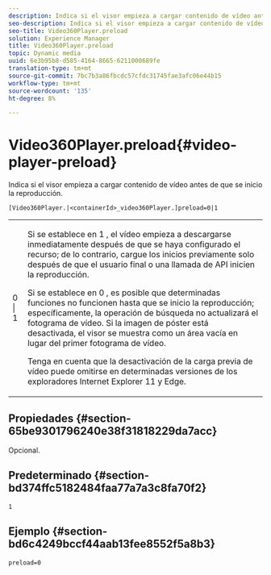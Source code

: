 ```yaml
---
description: Indica si el visor empieza a cargar contenido de vídeo antes de que se inicio la reproducción.
seo-description: Indica si el visor empieza a cargar contenido de vídeo antes de que se inicio la reproducción.
seo-title: Video360Player.preload
solution: Experience Manager
title: Video360Player.preload
topic: Dynamic media
uuid: 6e3b95b8-d585-4164-8665-6211000689fe
translation-type: tm+mt
source-git-commit: 7bc7b3a86fbcdc57cfdc31745fae3afc06e44b15
workflow-type: tm+mt
source-wordcount: '135'
ht-degree: 8%

---
```



# Video360Player.preload{#video-player-preload}

Indica si el visor empieza a cargar contenido de vídeo antes de que se inicio la reproducción.

`[Video360Player.|<containerId>_video360Player.]preload=0|1`

<table id="table_AE7AAFA9B4374E31B51D06511EB96401"> 
 <tbody> 
  <tr> 
   <td colname="col1"> <p> <span class="codeph"> 0 | 1 </span> </p> </td> 
   <td colname="col2"> <p> Si se establece en <span class="codeph"> 1 </span>, el vídeo empieza a descargarse inmediatamente después de que se haya configurado el recurso; de lo contrario, cargue los inicios previamente solo después de que el usuario final o una llamada de API inicien la reproducción. </p> <p>Si se establece en <span class="codeph"> 0 </span>, es posible que determinadas funciones no funcionen hasta que se inicio la reproducción; específicamente, la operación de búsqueda no actualizará el fotograma de vídeo. Si la imagen de póster está desactivada, el visor se muestra como un área vacía en lugar del primer fotograma de vídeo. </p> <p>Tenga en cuenta que la desactivación de la carga previa de vídeo puede omitirse en determinadas versiones de los exploradores Internet Explorer 11 y Edge. </p> </td> 
  </tr> 
 </tbody> 
</table>

## Propiedades {#section-65be9301796240e38f31818229da7acc}

Opcional.

## Predeterminado {#section-bd374ffc5182484faa77a7a3c8fa70f2}

`1`

## Ejemplo {#section-bd6c4249bccf44aab13fee8552f5a8b3}

`preload=0`
